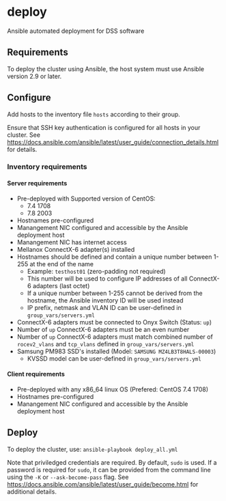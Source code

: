 # deploy

Ansible automated deployment for DSS software

## Requirements

To deploy the cluster using Ansible, the host system must use Ansible version 2.9 or later.

## Configure

Add hosts to the inventory file `hosts` according to their group.

Ensure that SSH key authentication is configured for all hosts in your cluster. See <https://docs.ansible.com/ansible/latest/user_guide/connection_details.html> for details.

### Inventory requirements

#### Server requirements

* Pre-deployed with Supported version of CentOS:
  - 7.4 1708
  - 7.8 2003
* Hostnames pre-configured
* Manangement NIC configured and accessible by the Ansible deployment host
* Manangement NIC has internet access
* Mellanox ConnectX-6 adapter(s) installed
* Hostnames should be defined and contain a unique number between 1-255 at the end of the name
  - Example: `testhost01` (zero-padding not required)
  - This number will be used to configure IP addresses of all ConnectX-6 adapters (last octet)
  - If a unique number between 1-255 cannot be derived from the hostname, the Ansible inventory ID will be used instead
  - IP prefix, netmask and VLAN ID can be user-defined in `group_vars/servers.yml`
* ConnectX-6 adapters must be connected to Onyx Switch (Status: `up`)
* Number of `up` ConnectX-6 adapters must be an even number
* Number of `up` ConnectX-6 adapters must match combined number of `rocev2_vlans` and `tcp_vlans` defined in `group_vars/servers.yml`
* Samsung PM983 SSD's installed (Model: `SAMSUNG MZ4LB3T8HALS-00003`)
  - KVSSD model can be user-defined in `group_vars/servers.yml`

#### Client requirements

* Pre-deployed with any x86_64 linux OS (Prefered: CentOS 7.4 1708)
* Hostnames pre-configured
* Manangement NIC configured and accessible by the Ansible deployment host

## Deploy

To deploy the cluster, use: `ansible-playbook deploy_all.yml`

Note that priviledged credentials are required. By default, `sudo` is used. If a password is required for `sudo`, it can be provided from the command line using the `-K` or `--ask-become-pass` flag. See <https://docs.ansible.com/ansible/latest/user_guide/become.html> for additional details.
